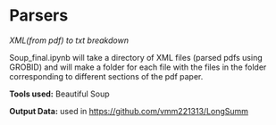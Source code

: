 # Parsers
*XML(from pdf) to txt breakdown*

Soup_final.ipynb will take a directory of XML files (parsed pdfs using GROBID) and will make a folder for each file with the files in the folder corresponding to different sections of the pdf paper.

**Tools used:** Beautiful Soup 

**Output Data:** used in https://github.com/vmm221313/LongSumm
